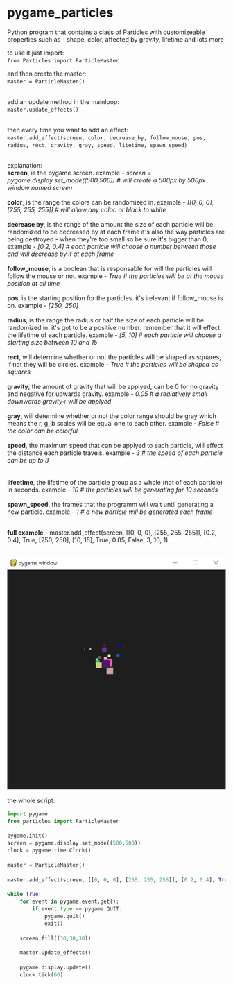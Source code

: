 # pygame_particles
Python program that contains a class of Particles with customizeable properties such as - shape, color, affected by gravity, lifetime and lots more

to use it just import:<br>
	```from Particles import ParticleMaster```

and then create the master:<br>
	```master = ParticleMaster()```<br><br>

add an update method in the mainloop:<br>
	```master.update_effects()```<br><br>
  
then every time you want to add an effect:<br>
	```master.add_effect(screen, color, decrease_by, follow_mouse, pos, radius, rect, gravity, gray, speed, litetime, spawn_speed)```<br><br>
  
explanation:<br>
    	<b>screen</b>, is the pygame screen. example - <i>screen = pygame.display.set_mode((500,500)) # will create a 500px by 500px window named screen</i><br><br>
	<b>color</b>, is the range the colors can be randomized in. example - <i>[[0, 0, 0], [255, 255, 255]] # will allow any color. or black to white</i><br><br>
	<b>decrease by</b>, is the range of the amount the size of each particle will be randomized to be decreased by at each frame it's also the way particles are being destroyed - when they're too small so be sure it's bigger than 0, example - <i>[0.2, 0.4] # each particle will choose a number between those and will decrease by it at each frame</i><br><br>
	<b>follow_mouse</b>, is a boolean that is responsable for will the particles will follow the mouse or not. example - <i>True # the particles will be at the mouse position at all time</i><br><br>
	<b>pos</b>, is the starting position for the particles. it's irelevant if follow_mouse is on. example - <i>[250, 250]</i><br><br>
	<b>radius</b>, is the range the radius or half the size of each particle will be randomized in, it's got to be a positive number. remember that it will effect the lifetime of each particle. example - <i>[5, 10] # each particle will choose a starting size between 10 and 15</i><br><br>
	<b>rect</b>, will determine whether or not the particles will be shaped as squares, if not they will be circles. example - <i>True # the particles will be shaped as squares</i><br><br>
	<b>gravity</b>, the amount of gravity that will be applyed, can be 0 for no gravity and negative for upwards gravity. example - <i>0.05 # a realatively small downwards gravity< will be applyed</i><br><br>
	<b>gray</b>, will determine whether or not the color range should be gray which means the r, g, b scales will be equal one to each other. example - <i>False # the color can be colorful</i><br><br>
	<b>speed</b>, the maximum speed that can be applyed to each particle, wiil effect the distance each particle travels. example - <i>3 # the speed of each particle can be up to 3</i><br><br>
<br>
<b>lifeetime</b>, the lifetime of the particle group as a whole (not of each particle) in seconds. example - <i>10 # the particles will be generating for 10 seconds</i><br><br>
<b>spawn_speed</b>, the frames that the programm will wait until generating a new particle. example - <i>1 # a new particle will be generated each frame</i><br><br>
		
<b>full example</b> - master.add_effect(screen, [[0, 0, 0], [255, 255, 255]], [0.2, 0.4], True, [250, 250], [10, 15], True, 0.05, False, 3, 10, 1)<br><br>

<img src=https://github.com/Turpaz/Pygame-Adventure/blob/main/pygame_particles/%D7%9C%D7%9C%D7%90%20%D7%A9%D7%9D.png>

the whole script:<br>
```python
import pygame
from particles import ParticleMaster

pygame.init()
screen = pygame.display.set_mode((500,500))
clock = pygame.time.Clock()

master = ParticleMaster()

master.add_effect(screen, [[0, 0, 0], [255, 255, 255]], [0.2, 0.4], True, [250, 250], [5, 10], True, 0.05, False, 3, 10, 1)

while True:
	for event in pygame.event.get():
		if event.type == pygame.QUIT:
			pygame.quit()
			exit()

	screen.fill((30,30,30))
	
	master.update_effects()
	
	pygame.display.update()
	clock.tick(60)
```
